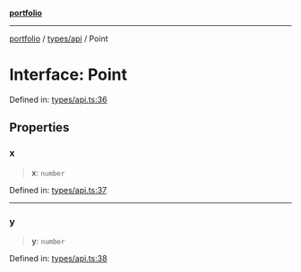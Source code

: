 [**portfolio**](../../../README.md)

***

[portfolio](../../../modules.md) / [types/api](../README.md) / Point

# Interface: Point

Defined in: [types/api.ts:36](https://github.com/tnorlund/Portfolio/blob/538cf698f1591eb0dd4327be6305ee87aa0e8aaa/portfolio/types/api.ts#L36)

## Properties

### x

> **x**: `number`

Defined in: [types/api.ts:37](https://github.com/tnorlund/Portfolio/blob/538cf698f1591eb0dd4327be6305ee87aa0e8aaa/portfolio/types/api.ts#L37)

***

### y

> **y**: `number`

Defined in: [types/api.ts:38](https://github.com/tnorlund/Portfolio/blob/538cf698f1591eb0dd4327be6305ee87aa0e8aaa/portfolio/types/api.ts#L38)
